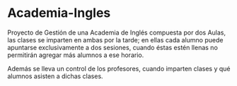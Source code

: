 # Academia-Ingles
Proyecto de Gestión de una Academia de Inglés compuesta por dos Aulas, las clases se imparten en ambas por la tarde; 
en ellas cada alumno puede apuntarse exclusivamente a dos sesiones, cuando éstas estén llenas no permitirán agregar 
más alumnos a ese horario.

Además se lleva un control de los profesores, cuando imparten clases y qué alumnos asisten a dichas clases.

